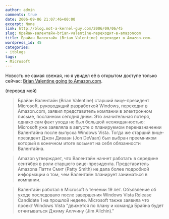 ```yaml
---
author: admin
comments: true
date: 2006-09-06 21:07:46+00:00
excerpt: None
link: http://blog.not-a-kernel-guy.com/2006/09/06/45
slug: брайан-валентайн-brian-valentine-переходит-в-amazoncom
title: Брайан Валентайн (Brian Valentine) переходит в Amazon.com.
wordpress_id: 45
categories:
- itblogs
tags:
- Microsoft
---
```


Новость не самая свежая, но я увидел её в открытом доступе только сейчас: [Brian Valentine going to Amazon.com](http://blog.seattlepi.nwsource.com/microsoft/archives/106455.asp).

(перевод мой)



> Брайан Валентайн (Brian Valentine) старший вице-президент Microsoft, руководящий разработкой Windows, переходит в Amazon.com, заявил представитель компании в электронном письме, посланном сегодня днем. Это значительная потеря, однако сам факт ухода не был большой неожиданностью: Microsoft уже заявляла в августе о планируемом переназначении Валентайна после выпуска Windows Vista. Тогда же старший вице-президент Джон Диваан (Jon DeVaan) был выбран преемником который в конечном итоге возьмет на себя обязанности Валентайна.

> Amazon утверждает, что Валентайн начнет работать в середине сентября в роли старшего вице-президента. Представитель Amazona Патти Смит (Patty Smith) не дала более подробной информации о том, чем Валентайн планирует заниматься в компании.

> Валентайн работал в Microsoft в течении 19 лет. Объявление об уходе последовало после завершения Windows Vista Release Candidate 1 на прошлой неделе. Microsoft также заявила что проект Windows Vista "движется по плану и команда Брайна будет отчитываться Джиму Аллчину (Jim Allchin)."

